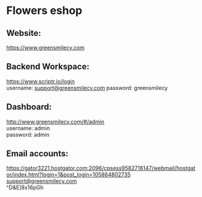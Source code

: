 # Flowers eshop

## Website:  

  https://www.greensmilecy.com  

## Backend Workspace:

  https://www.scriptr.io/login  
  username: support@greensmilecy.com
  password: greensmilecy   

## Dashboard:

  http://www.greensmilecy.com/#/admin  
  username: admin  
  password: admin  
  
## Email accounts:  
https://gator3221.hostgator.com:2096/cpsess9582716147/webmail/hostgator/index.html?login=1&post_login=105864802735  
support@greensmilecy.com  
^D&E]8x16pGh  
